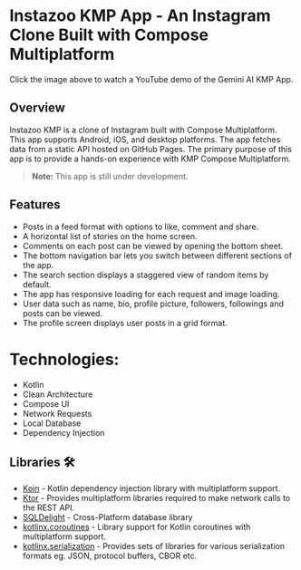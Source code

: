 # Instazoo KMP App - An Instagram Clone Built with Compose Multiplatform


Click the image above to watch a YouTube demo of the Gemini AI KMP App.

## Overview
Instazoo KMP is a clone of Instagram built with Compose Multiplatform. This app supports Android, iOS, and desktop platforms. The app fetches data from a static API hosted on GitHub Pages. The primary purpose of this app is to provide a hands-on experience with KMP Compose Multiplatform.

> **Note:**
> This app is still under development.

## Features

- Posts in a feed format with options to like, comment and share.
- A horizontal list of stories on the home screen.
- Comments on each post can be viewed by opening the bottom sheet.
- The bottom navigation bar lets you switch between different sections of the app.
- The search section displays a staggered view of random items by default.
- The app has responsive loading for each request and image loading.
- User data such as name, bio, profile picture, followers, followings and posts can be viewed.
- The profile screen displays user posts in a grid format.

# Technologies:

- Kotlin
- Clean Architecture
- Compose UI
- Network Requests
- Local Database
- Dependency Injection

## Libraries 🛠️

- [Koin](https://insert-koin.io/) - Kotlin dependency injection library with multiplatform support.
- [Ktor](https://ktor.io/docs/http-client-multiplatform.html) - Provides multiplatform libraries required to make
  network calls to the REST API.
- [SQLDelight](https://cashapp.github.io/sqldelight/multiplatform_sqlite/) - Cross-Platform database library
- [kotlinx.coroutines](https://github.com/Kotlin/kotlinx.coroutines) - Library support for Kotlin coroutines with
  multiplatform support.
- [kotlinx.serialization](https://github.com/Kotlin/kotlinx.serialization) - Provides sets of libraries for various
  serialization formats eg. JSON, protocol buffers, CBOR etc.
